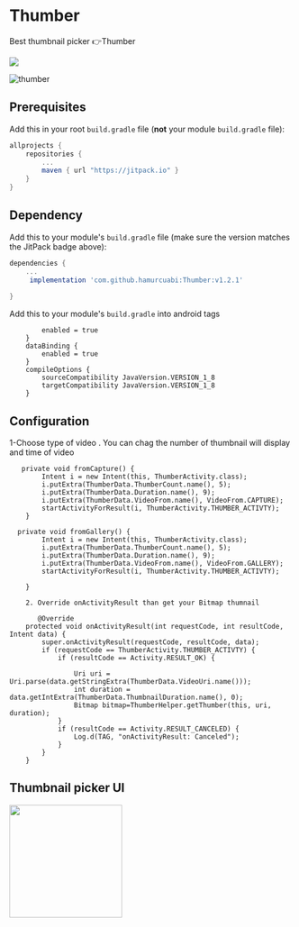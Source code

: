 # Thumber 
					
Best thumbnail picker :point_right:Thumber 

[![](https://jitpack.io/v/hamurcuabi/Thumber.svg)](https://jitpack.io/#hamurcuabi/Thumber)

![thumber](https://user-images.githubusercontent.com/23655824/82667359-64ba6a80-9c40-11ea-9f8f-b0060c8390fd.png)
## Prerequisites

Add this in your root `build.gradle` file (**not** your module `build.gradle` file):

```gradle
allprojects {
	repositories {
		...
		maven { url "https://jitpack.io" }
	}
}
```

## Dependency

Add this to your module's `build.gradle` file (make sure the version matches the JitPack badge above):

```gradle
dependencies {
	...
	 implementation 'com.github.hamurcuabi:Thumber:v1.2.1'
	 
}
```
Add this to your module's `build.gradle` into android tags

```   viewBinding {
        enabled = true
    }
    dataBinding {
        enabled = true
    }
    compileOptions {
        sourceCompatibility JavaVersion.VERSION_1_8
        targetCompatibility JavaVersion.VERSION_1_8
    }

```
## Configuration

1-Choose type of video . You can chag the number of thumbnail will display and time of video

```
   private void fromCapture() {
        Intent i = new Intent(this, ThumberActivity.class);
        i.putExtra(ThumberData.ThumberCount.name(), 5);
        i.putExtra(ThumberData.Duration.name(), 9);
        i.putExtra(ThumberData.VideoFrom.name(), VideoFrom.CAPTURE);
        startActivityForResult(i, ThumberActivity.THUMBER_ACTIVTY);
    }
   
  private void fromGallery() {
        Intent i = new Intent(this, ThumberActivity.class);
        i.putExtra(ThumberData.ThumberCount.name(), 5);
        i.putExtra(ThumberData.Duration.name(), 9);
        i.putExtra(ThumberData.VideoFrom.name(), VideoFrom.GALLERY);
        startActivityForResult(i, ThumberActivity.THUMBER_ACTIVTY);

    }
    
    2. Override onActivityResult than get your Bitmap thumnail
    
       @Override
    protected void onActivityResult(int requestCode, int resultCode, Intent data) {
        super.onActivityResult(requestCode, resultCode, data);
        if (requestCode == ThumberActivity.THUMBER_ACTIVTY) {
            if (resultCode == Activity.RESULT_OK) {
              
                Uri uri = Uri.parse(data.getStringExtra(ThumberData.VideoUri.name()));
                int duration = data.getIntExtra(ThumberData.ThumbnailDuration.name(), 0);
                Bitmap bitmap=ThumberHelper.getThumber(this, uri, duration);
            }
            if (resultCode == Activity.RESULT_CANCELED) {
                Log.d(TAG, "onActivityResult: Canceled");
            }
        }
    }
 ```
    
   ## Thumbnail picker UI
   
<img src="https://user-images.githubusercontent.com/23655824/82671096-ef9e6380-9c46-11ea-88e7-79a43661f182.png " width="200">

